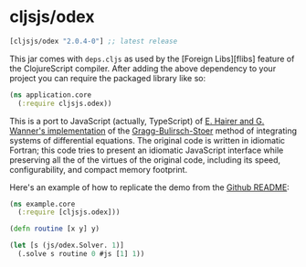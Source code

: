 # cljsjs/odex

[](dependency)
```clojure
[cljsjs/odex "2.0.4-0"] ;; latest release
```
[](/dependency)

This jar comes with `deps.cljs` as used by the [Foreign Libs][flibs] feature
of the ClojureScript compiler. After adding the above dependency to your project
you can require the packaged library like so:

```clojure
(ns application.core
  (:require cljsjs.odex))
```

This is a port to JavaScript (actually, TypeScript) of [E. Hairer and G.
Wanner's implementation][impl] of the [Gragg-Bulirsch-Stoer][gbs] method of
integrating systems of differential equations. The original code is written in
idiomatic Fortran; this code tries to present an idiomatic JavaScript interface
while preserving all the of the virtues of the original code, including its
speed, configurability, and compact memory footprint.

Here's an example of how to replicate the demo from the [Github README][readme]:

```clojure
(ns example.core
  (:require [cljsjs.odex]))

(defn routine [x y] y)

(let [s (js/odex.Solver. 1)]
  (.solve s routine 0 #js [1] 1))
```

[impl]: http://jsperf.com/convert-a-rational-number-to-a-babylonian-fractions/28
[gbs]: https://en.wikipedia.org/wiki/Bulirsch%E2%80%93Stoer_algorithm
[readme]: https://github.com/littleredcomputer/odex-js#examples
